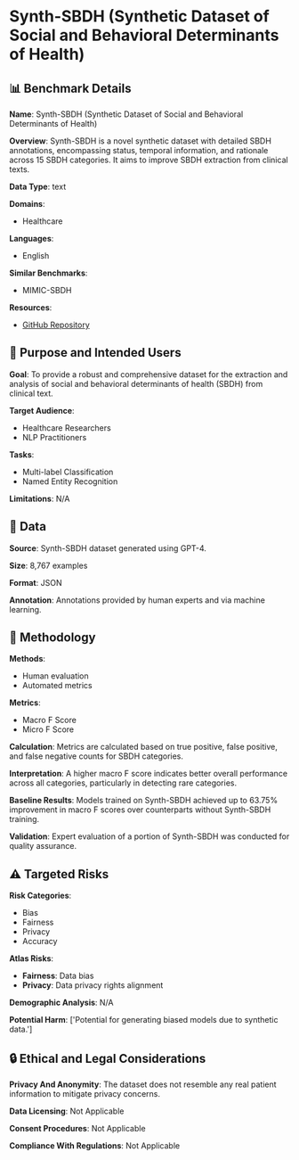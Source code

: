 # Synth-SBDH (Synthetic Dataset of Social and Behavioral Determinants of Health)

## 📊 Benchmark Details

**Name**: Synth-SBDH (Synthetic Dataset of Social and Behavioral Determinants of Health)

**Overview**: Synth-SBDH is a novel synthetic dataset with detailed SBDH annotations, encompassing status, temporal information, and rationale across 15 SBDH categories. It aims to improve SBDH extraction from clinical texts.

**Data Type**: text

**Domains**:
- Healthcare

**Languages**:
- English

**Similar Benchmarks**:
- MIMIC-SBDH

**Resources**:
- [GitHub Repository](https://github.com/avipartho/Synth-SBDH)

## 🎯 Purpose and Intended Users

**Goal**: To provide a robust and comprehensive dataset for the extraction and analysis of social and behavioral determinants of health (SBDH) from clinical text.

**Target Audience**:
- Healthcare Researchers
- NLP Practitioners

**Tasks**:
- Multi-label Classification
- Named Entity Recognition

**Limitations**: N/A

## 💾 Data

**Source**: Synth-SBDH dataset generated using GPT-4.

**Size**: 8,767 examples

**Format**: JSON

**Annotation**: Annotations provided by human experts and via machine learning.

## 🔬 Methodology

**Methods**:
- Human evaluation
- Automated metrics

**Metrics**:
- Macro F Score
- Micro F Score

**Calculation**: Metrics are calculated based on true positive, false positive, and false negative counts for SBDH categories.

**Interpretation**: A higher macro F score indicates better overall performance across all categories, particularly in detecting rare categories.

**Baseline Results**: Models trained on Synth-SBDH achieved up to 63.75% improvement in macro F scores over counterparts without Synth-SBDH training.

**Validation**: Expert evaluation of a portion of Synth-SBDH was conducted for quality assurance.

## ⚠️ Targeted Risks

**Risk Categories**:
- Bias
- Fairness
- Privacy
- Accuracy

**Atlas Risks**:
- **Fairness**: Data bias
- **Privacy**: Data privacy rights alignment

**Demographic Analysis**: N/A

**Potential Harm**: ['Potential for generating biased models due to synthetic data.']

## 🔒 Ethical and Legal Considerations

**Privacy And Anonymity**: The dataset does not resemble any real patient information to mitigate privacy concerns.

**Data Licensing**: Not Applicable

**Consent Procedures**: Not Applicable

**Compliance With Regulations**: Not Applicable
